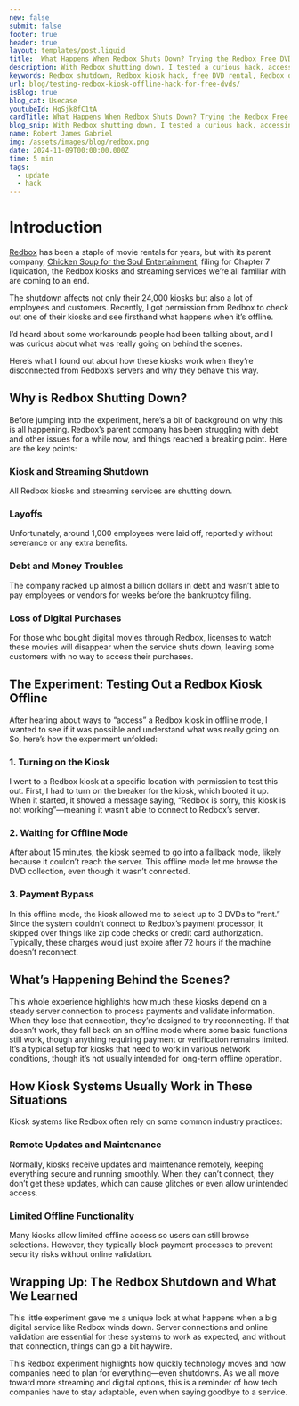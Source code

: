 ```yaml
---
new: false
submit: false
footer: true
header: true
layout: templates/post.liquid
title:  What Happens When Redbox Shuts Down? Trying the Redbox Free DVD Hack
description: With Redbox shutting down, I tested a curious hack, accessing a kiosk in offline mode to see if DVDs could be rented for free. Dive into what I discovered about Redbox’s kiosks, their connection issues, and how they function when the servers go down.
keywords: Redbox shutdown, Redbox kiosk hack, free DVD rental, Redbox offline mode, DVD rental experiment, Redbox server issues, Redbox bankruptcy, Redbox free DVD trick, rental kiosk technology, DVD rental hack, Redbox payment bypass, Redbox experiment, kiosk offline mode, Redbox connection issues, Redbox chapter 7, DVD rental shutdown, Redbox financial troubles
url: blog/testing-redbox-kiosk-offline-hack-for-free-dvds/
isBlog: true
blog_cat: Usecase
youtubeId: HqSjk8fC1tA
cardTitle: What Happens When Redbox Shuts Down? Trying the Redbox Free DVD Hack
blog_snip: With Redbox shutting down, I tested a curious hack, accessing a kiosk in offline mode to see if DVDs could be rented for free. Dive into what I discovered about Redbox’s kiosks, their connection issues, and how they function when the servers go down.
name: Robert James Gabriel
img: /assets/images/blog/redbox.png
date: 2024-11-09T00:00:00.000Z
time: 5 min
tags:
  - update
  - hack
---
```


# Introduction

[Redbox](https://www.redbox.com) has been a staple of movie rentals for years, but with its parent company, [Chicken Soup for the Soul Entertainment](https://www.chickensoup.com/), filing for Chapter 7 liquidation, the Redbox kiosks and streaming services we’re all familiar with are coming to an end. 

The shutdown affects not only their 24,000 kiosks but also a lot of employees and customers. Recently, I got permission from Redbox to check out one of their kiosks and see firsthand what happens when it’s offline. 

I’d heard about some workarounds people had been talking about, and I was curious about what was really going on behind the scenes.

Here’s what I found out about how these kiosks work when they’re disconnected from Redbox’s servers and why they behave this way.

## Why is Redbox Shutting Down?

Before jumping into the experiment, here’s a bit of background on why this is all happening. Redbox’s parent company has been struggling with debt and other issues for a while now, and things reached a breaking point. Here are the key points:

### Kiosk and Streaming Shutdown
All Redbox kiosks and streaming services are shutting down.

### Layoffs 
Unfortunately, around 1,000 employees were laid off, reportedly without severance or any extra benefits.

### Debt and Money Troubles
The company racked up almost a billion dollars in debt and wasn’t able to pay employees or vendors for weeks before the bankruptcy filing.

### Loss of Digital Purchases 

For those who bought digital movies through Redbox, licenses to watch these movies will disappear when the service shuts down, leaving some customers with no way to access their purchases.

## The Experiment: Testing Out a Redbox Kiosk Offline

After hearing about ways to “access” a Redbox kiosk in offline mode, I wanted to see if it was possible and understand what was really going on. So, here’s how the experiment unfolded:

### 1. Turning on the Kiosk

I went to a Redbox kiosk at a specific location with permission to test this out. First, I had to turn on the breaker for the kiosk, which booted it up. When it started, it showed a message saying, “Redbox is sorry, this kiosk is not working”—meaning it wasn’t able to connect to Redbox’s server.

### 2. Waiting for Offline Mode

After about 15 minutes, the kiosk seemed to go into a fallback mode, likely because it couldn’t reach the server. This offline mode let me browse the DVD collection, even though it wasn’t connected.

### 3. Payment Bypass

In this offline mode, the kiosk allowed me to select up to 3 DVDs to “rent.” Since the system couldn’t connect to Redbox’s payment processor, it skipped over things like zip code checks or credit card authorization. Typically, these charges would just expire after 72 hours if the machine doesn’t reconnect.

## What’s Happening Behind the Scenes?

This whole experience highlights how much these kiosks depend on a steady server connection to process payments and validate information. When they lose that connection, they’re designed to try reconnecting. If that doesn’t work, they fall back on an offline mode where some basic functions still work, though anything requiring payment or verification remains limited. It’s a typical setup for kiosks that need to work in various network conditions, though it’s not usually intended for long-term offline operation.

## How Kiosk Systems Usually Work in These Situations

Kiosk systems like Redbox often rely on some common industry practices:

### Remote Updates and Maintenance 

Normally, kiosks receive updates and maintenance remotely, keeping everything secure and running smoothly. When they can’t connect, they don’t get these updates, which can cause glitches or even allow unintended access.

### Limited Offline Functionality

Many kiosks allow limited offline access so users can still browse selections. However, they typically block payment processes to prevent security risks without online validation.

## Wrapping Up: The Redbox Shutdown and What We Learned

This little experiment gave me a unique look at what happens when a big digital service like Redbox winds down. Server connections and online validation are essential for these systems to work as expected, and without that connection, things can go a bit haywire.

This Redbox experiment highlights how quickly technology moves and how companies need to plan for everything—even shutdowns. As we all move toward more streaming and digital options, this is a reminder of how tech companies have to stay adaptable, even when saying goodbye to a service.
